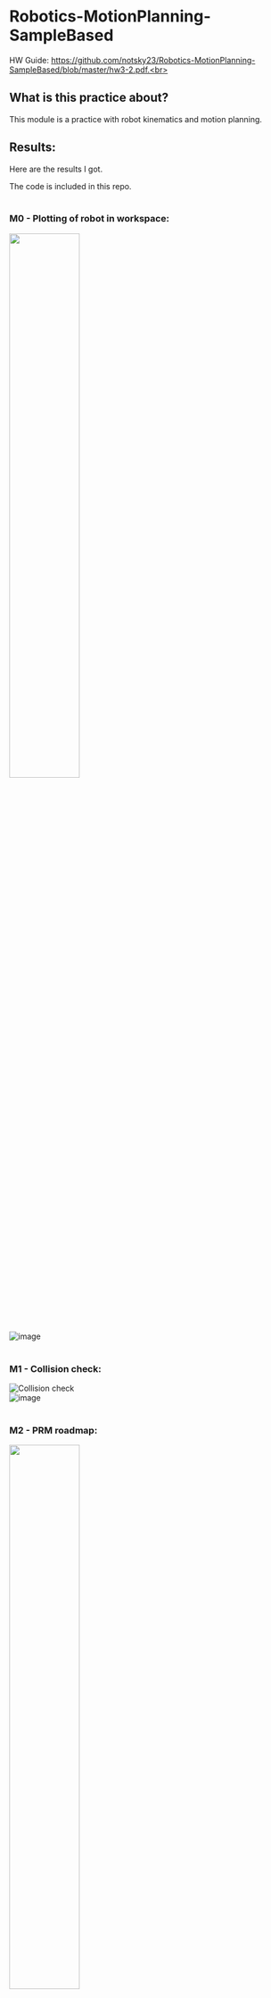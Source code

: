 # Robotics-MotionPlanning-SampleBased

HW Guide: https://github.com/notsky23/Robotics-MotionPlanning-SampleBased/blob/master/hw3-2.pdf.<br><br>

## What is this practice about?<br>

This module is a practice with robot kinematics and motion planning.<br>

## Results:<br>

Here are the results I got.<br>

The code is included in this repo.<br><br>

### M0 - Plotting of robot in workspace:<br>

<img src="https://user-images.githubusercontent.com/98131995/234774183-aa43c871-c027-4e08-88fc-be1bba319672.png" width=50% height=50%><br><br>
![image](https://user-images.githubusercontent.com/98131995/234774248-c49252f4-8ae4-4d06-8d06-47ec421bfb46.png)<br><br>

### M1 - Collision check:<br>

![Collision check](https://user-images.githubusercontent.com/98131995/234804794-a9d0423c-da91-469b-a42b-1b7e360637c8.gif)<br>
![image](https://user-images.githubusercontent.com/98131995/234805103-07ebc4bf-dc0b-4d7c-b578-de683460f071.png)<br><br>

### M2 - PRM roadmap:<br>

<img src="https://user-images.githubusercontent.com/98131995/234808635-f2054c30-9136-4eb5-a04c-9f4a5fa9309e.png" width=50% height=50%><br>
![image](https://user-images.githubusercontent.com/98131995/234808181-4b135a6c-77bd-4b5b-bde8-e42f90289162.png)<br><br>

### M3 - PRM collision free path:<br>

![image](https://user-images.githubusercontent.com/98131995/234811312-6b2dd8a3-109b-4952-8c66-41ad7fcb6f86.png)
<img src="https://user-images.githubusercontent.com/98131995/234811080-91b5ee2a-4bd5-4752-a334-f14e276752ed.png" width=50% height=50%><br>

![PRM](https://user-images.githubusercontent.com/98131995/234810807-8d5f24f8-80e0-49dc-8ab2-3a5af6ccebb9.gif)<br><br>
